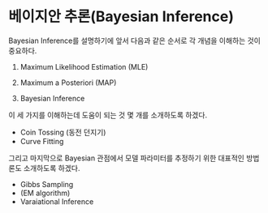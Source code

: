 # 베이지안 추론(Bayesian Inference)

Bayesian Inference를 설명하기에 앞서 다음과 같은 순서로 각 개념을 이해하는 것이 중요하다.

1. Maximum Likelihood Estimation (MLE)

2. Maximum a Posteriori (MAP)

3. Bayesian Inference

이 세 가지를 이해하는데 도움이 되는 것 몇 개를 소개하도록 하겠다.
- Coin Tossing (동전 던지기)
- Curve Fitting

그리고 마지막으로 Bayesian 관점에서 모델 파라미터를 추정하기 위한 대표적인 방법론도 소개하도록 하겠다.
- Gibbs Sampling
- (EM algorithm)
- Varaiational Inference
